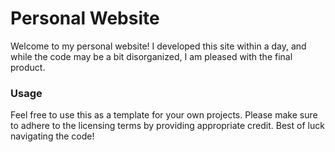 # Personal Website
Welcome to my personal website! I developed this site within a day, and while the code may be a bit disorganized, I am pleased with the final product.

### Usage
Feel free to use this as a template for your own projects. Please make sure to adhere to the licensing terms by providing appropriate credit. Best of luck navigating the code!




